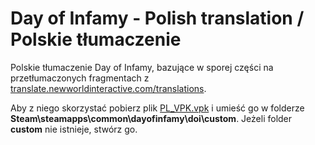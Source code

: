 Day of Infamy - Polish translation / Polskie tłumaczenie
============
Polskie tłumaczenie Day of Infamy, bazujące w sporej części na przetłumaczonych fragmentach z [translate.newworldinteractive.com/translations](http://translate.newworldinteractive.com/translations).

Aby z niego skorzystać pobierz plik [PL_VPK.vpk](https://github.com/SuiMachine/Day_of_Infamy_Polish/raw/master/PL_VPK.vpk) i umieść go w folderze **Steam\steamapps\common\dayofinfamy\doi\custom**. Jeżeli folder **custom** nie istnieje, stwórz go.